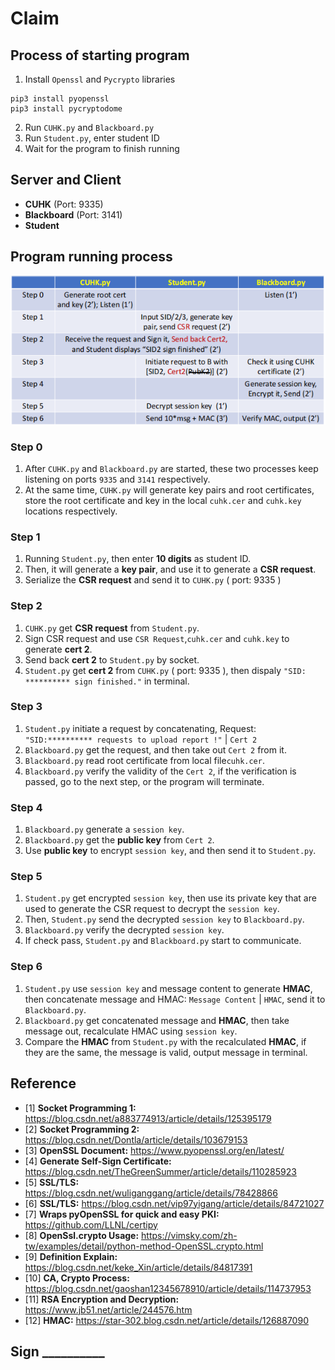 # Claim

## Process of starting program
1. Install `Openssl` and `Pycrypto` libraries
```shell
pip3 install pyopenssl
pip3 install pycryptodome
```
2. Run `CUHK.py` and `Blackboard.py`
3. Run `Student.py`, enter student ID
4. Wait for the program to finish running

## Server and Client
- **CUHK** (Port: 9335)
- **Blackboard** (Port: 3141)
- **Student**

## Program running process

![img_2.png](source/img_2.png)
### Step 0
1. After `CUHK.py` and `Blackboard.py` are started, these two processes keep listening on ports `9335` and `3141` respectively.
2. At the same time, `CUHK.py` will generate key pairs and root certificates, store the root certificate and key in the local `cuhk.cer` and `cuhk.key` locations respectively.
### Step 1
1. Running `Student.py`, then enter **10 digits** as student ID.
2. Then, it will generate a **key pair**, and use it to generate a **CSR request**.
3. Serialize the **CSR request** and send it to `CUHK.py` ( port: 9335 )
### Step 2
1. `CUHK.py` get **CSR request** from `Student.py`.
2. Sign CSR request and use `CSR Request`,`cuhk.cer` and `cuhk.key` to generate **cert 2**.
3. Send back **cert 2** to `Student.py` by socket.
4. `Student.py` get **cert 2** from `CUHK.py` ( port: 9335 ), then dispaly `"SID: ********** sign finished."` in terminal.
### Step 3
1. `Student.py` initiate a request by concatenating, Request: `"SID:********** requests to upload report !"` | `Cert 2`
2. `Blackboard.py` get the request, and then take out `Cert 2` from it.
3. `Blackboard.py` read root certificate from local file`cuhk.cer`.
4. `Blackboard.py` verify the validity of the `Cert 2`, if the verification is passed, go to the next step, or the program will terminate.
### Step 4 
1. `Blackboard.py` generate a `session key`.
2. `Blackboard.py` get the **public key** from `Cert 2`.
3. Use **public key** to encrypt `session key`, and then send it to `Student.py`.
### Step 5
1. `Student.py` get encrypted `session key`, then use its private key that are used to generate the CSR request to decrypt the `session key`.
2. Then, `Student.py` send the decrypted `session key` to `Blackboard.py`.
3. `Blackboard.py` verify the decrypted `session key`.
4. If check pass, `Student.py` and `Blackboard.py` start to communicate.
### Step 6
1. `Student.py` use `session key` and message content to generate **HMAC**, then concatenate message and HMAC: `Message Content` | `HMAC`, send it to `Blackboard.py`.
2. `Blackboard.py` get concatenated message and **HMAC**, then take message out, recalculate HMAC using `session key`.
3. Compare the **HMAC** from `Student.py` with the recalculated **HMAC**, if they are the same, the message is valid, output message in terminal.

## Reference
- [1]  **Socket Programming 1:** https://blog.csdn.net/a883774913/article/details/125395179
- [2]  **Socket Programming 2:** https://blog.csdn.net/Dontla/article/details/103679153
- [3]  **OpenSSL Document:** https://www.pyopenssl.org/en/latest/
- [4]  **Generate Self-Sign Certificate:** https://blog.csdn.net/TheGreenSummer/article/details/110285923
- [5]  **SSL/TLS:** https://blog.csdn.net/wuliganggang/article/details/78428866
- [6]  **SSL/TLS:** https://blog.csdn.net/vip97yigang/article/details/84721027
- [7]  **Wraps pyOpenSSL for quick and easy PKI:** https://github.com/LLNL/certipy
- [8]  **OpenSsl.crypto Usage:** https://vimsky.com/zh-tw/examples/detail/python-method-OpenSSL.crypto.html
- [9]  **Definition Explain:** https://blog.csdn.net/keke_Xin/article/details/84817391
- [10] **CA, Crypto Process:** https://blog.csdn.net/gaoshan12345678910/article/details/114737953
- [11] **RSA Encryption and Decryption:** https://www.jb51.net/article/244576.htm
- [12] **HMAC:** https://star-302.blog.csdn.net/article/details/126887090

## Sign __________